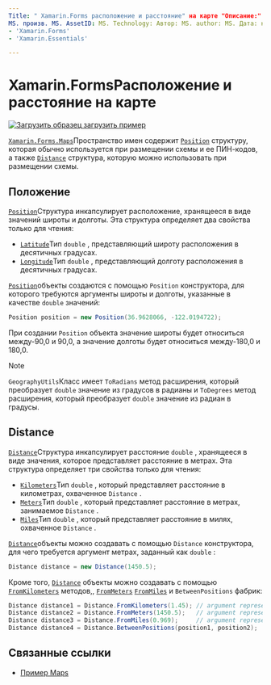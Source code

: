 ```yaml
---
Title: " Xamarin.Forms расположение и расстояние" на карте "Описание:" Xamarin.Forms . Пространство имен Maps содержит структуру расположения, которая обычно используется при размещении карты и ее ПИН-кодов, а также структуры расстояния, которую можно использовать при размещении карты.
MS. произв. MS. AssetID: MS. Technology: Автор: MS. author: MS. Дата: нет-Loc:
- 'Xamarin.Forms'
- 'Xamarin.Essentials'

---
```


# <a name="xamarinforms-map-position-and-distance"></a>Xamarin.FormsРасположение и расстояние на карте

[![Загрузить образец](~/media/shared/download.png) загрузить пример](https://docs.microsoft.com/samples/xamarin/xamarin-forms-samples/workingwithmaps)

[`Xamarin.Forms.Maps`](xref:Xamarin.Forms.Maps)Пространство имен содержит [`Position`](xref:Xamarin.Forms.Maps.Position) структуру, которая обычно используется при размещении схемы и ее ПИН-кодов, а также [`Distance`](xref:Xamarin.Forms.Maps.Distance) структура, которую можно использовать при размещении схемы.

## <a name="position"></a>Положение

[`Position`](xref:Xamarin.Forms.Maps.Position)Структура инкапсулирует расположение, хранящееся в виде значений широты и долготы. Эта структура определяет два свойства только для чтения:

- [`Latitude`](xref:Xamarin.Forms.Maps.Position.Latitude)Тип `double` , представляющий широту расположения в десятичных градусах.
- [`Longitude`](xref:Xamarin.Forms.Maps.Position.Longitude)Тип `double` , представляющий долготу расположения в десятичных градусах.

[`Position`](xref:Xamarin.Forms.Maps.Position)объекты создаются с помощью `Position` конструктора, для которого требуются аргументы широты и долготы, указанные в качестве `double` значений:

```csharp
Position position = new Position(36.9628066, -122.0194722);
```

При создании `Position` объекта значение широты будет относиться между-90,0 и 90,0, а значение долготы будет относиться между-180,0 и 180,0.

> [!NOTE]
> `GeographyUtils`Класс имеет `ToRadians` метод расширения, который преобразует `double` значение из градусов в радианы и `ToDegrees` метод расширения, который преобразует `double` значение из радиан в градусы.

## <a name="distance"></a>Distance

[`Distance`](xref:Xamarin.Forms.Maps.Distance)Структура инкапсулирует расстояние `double` , хранящееся в виде значения, которое представляет расстояние в метрах. Эта структура определяет три свойства только для чтения:

- [`Kilometers`](xref:Xamarin.Forms.Maps.Distance.Kilometers)Тип `double` , который представляет расстояние в километрах, охваченное `Distance` .
- [`Meters`](xref:Xamarin.Forms.Maps.Distance.Meters)Тип `double` , который представляет расстояние в метрах, занимаемое `Distance` .
- [`Miles`](xref:Xamarin.Forms.Maps.Distance.Miles)Тип `double` , который представляет расстояние в милях, охваченное `Distance` .

[`Distance`](xref:Xamarin.Forms.Maps.Distance)объекты можно создавать с помощью `Distance` конструктора, для чего требуется аргумент метрах, заданный как `double` :

```csharp
Distance distance = new Distance(1450.5);
```

Кроме того, [`Distance`](xref:Xamarin.Forms.Maps.Distance) объекты можно создавать с помощью [`FromKilometers`](xref:Xamarin.Forms.Maps.Distance.FromKilometers*) методов,, [`FromMeters`](xref:Xamarin.Forms.Maps.Distance.FromMeters*) [`FromMiles`](xref:Xamarin.Forms.Maps.Distance.FromMiles*) и `BetweenPositions` фабрик:

```csharp
Distance distance1 = Distance.FromKilometers(1.45); // argument represents the number of kilometers
Distance distance2 = Distance.FromMeters(1450.5);   // argument represents the number of meters
Distance distance3 = Distance.FromMiles(0.969);     // argument represents the number of miles
Distance distance4 = Distance.BetweenPositions(position1, position2);
```

## <a name="related-links"></a>Связанные ссылки

- [Пример Maps](https://docs.microsoft.com/samples/xamarin/xamarin-forms-samples/workingwithmaps)
